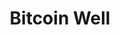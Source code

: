 ---
description: Bitcoin sent directly to your wallet is the safest way to buy Bitcoin.
  Immediate settlement, direct to self-custody. Supports the Lightning Network.
link: https://bitcoinwell.com/jupiter
shortname: bitcoinwell.com-cr
title: Bitcoin Well
---